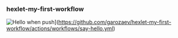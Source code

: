 ### hexlet-my-first-workflow
![Нello when push](https://github.com/garozaev/hexlet-my-first-workflow/actions/workflows/say-hello.yml/badge.svg)](https://github.com/garozaev/hexlet-my-first-workflow/actions/workflows/say-hello.yml)

